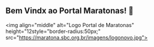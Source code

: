 ## Bem Vindx ao Portal Maratonas! 👋

<img align="middle" alt="Logo Portal de Maratonas" height="12style="border-radius:50px;" src="https://maratona.sbc.org.br/imagens/logonovo.jpg">

<!--

**Here are some ideas to get you started:**

🙋‍♀️ A short introduction - what is your organization all about?
🌈 Contribution guidelines - how can the community get involved?
👩‍💻 Useful resources - where can the community find your docs? Is there anything else the community should know?
🍿 Fun facts - what does your team eat for breakfast?
🧙 Remember, you can do mighty things with the power of [Markdown](https://docs.github.com/github/writing-on-github/getting-started-with-writing-and-formatting-on-github/basic-writing-and-formatting-syntax)
-->
